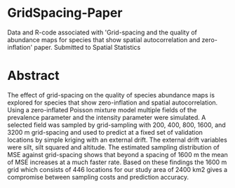 # GridSpacing-Paper

Data and R-code associated with 'Grid-spacing and the quality of abundance maps for species that show spatial autocorrelation and zero-inflation' paper.
Submitted to Spatial Statistics

# Abstract

The effect of grid-spacing on the quality of species abundance maps is explored for species that show zero-inflation and spatial autocorrelation. Using a zero-inflated Poisson mixture model multiple fields of the prevalence parameter 
 and the intensity parameter were simulated. A selected field was sampled by grid-sampling with 200, 400, 800, 1600, and 3200 m grid-spacing and used to predict at a fixed set of validation locations by simple kriging with an external drift. The external drift variables were silt, silt squared and altitude. The estimated sampling distribution of MSE against grid-spacing shows that beyond a spacing of 1600 m the mean of MSE increases at a much faster rate. Based on these findings the 1600 m grid which consists of 446 locations for our study area of 2400 km2 gives a compromise between sampling costs and prediction accuracy.
